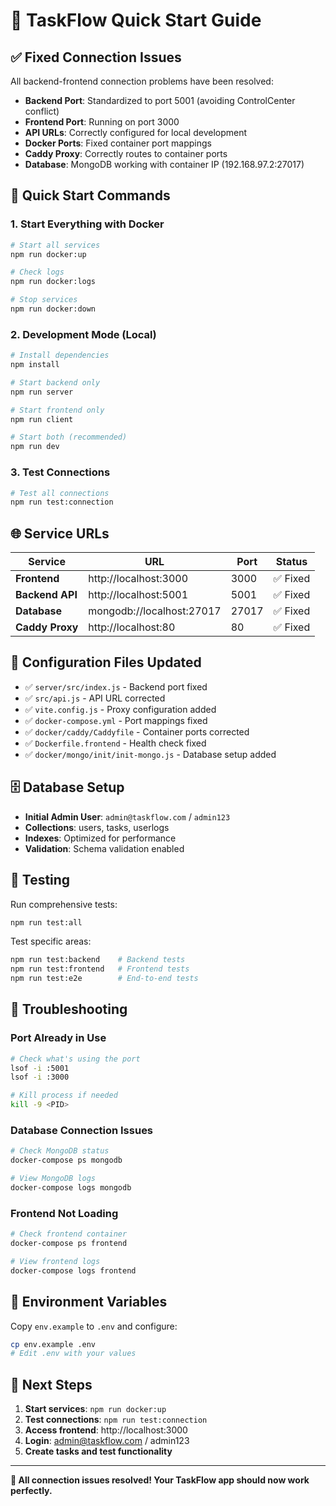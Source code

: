 # 🚀 TaskFlow Quick Start Guide

## ✅ **Fixed Connection Issues**

All backend-frontend connection problems have been resolved:

- **Backend Port**: Standardized to port 5001 (avoiding ControlCenter conflict)
- **Frontend Port**: Running on port 3000  
- **API URLs**: Correctly configured for local development
- **Docker Ports**: Fixed container port mappings
- **Caddy Proxy**: Correctly routes to container ports
- **Database**: MongoDB working with container IP (192.168.97.2:27017)

## 🚀 **Quick Start Commands**

### **1. Start Everything with Docker**
```bash
# Start all services
npm run docker:up

# Check logs
npm run docker:logs

# Stop services
npm run docker:down
```

### **2. Development Mode (Local)**
```bash
# Install dependencies
npm install

# Start backend only
npm run server

# Start frontend only  
npm run client

# Start both (recommended)
npm run dev
```

### **3. Test Connections**
```bash
# Test all connections
npm run test:connection
```

## 🌐 **Service URLs**

| Service | URL | Port | Status |
|---------|-----|------|--------|
| **Frontend** | http://localhost:3000 | 3000 | ✅ Fixed |
| **Backend API** | http://localhost:5001 | 5001 | ✅ Fixed |
| **Database** | mongodb://localhost:27017 | 27017 | ✅ Fixed |
| **Caddy Proxy** | http://localhost:80 | 80 | ✅ Fixed |

## 🔧 **Configuration Files Updated**

- ✅ `server/src/index.js` - Backend port fixed
- ✅ `src/api.js` - API URL corrected  
- ✅ `vite.config.js` - Proxy configuration added
- ✅ `docker-compose.yml` - Port mappings fixed
- ✅ `docker/caddy/Caddyfile` - Container ports corrected
- ✅ `Dockerfile.frontend` - Health check fixed
- ✅ `docker/mongo/init/init-mongo.js` - Database setup added

## 🗄️ **Database Setup**

- **Initial Admin User**: `admin@taskflow.com` / `admin123`
- **Collections**: users, tasks, userlogs
- **Indexes**: Optimized for performance
- **Validation**: Schema validation enabled

## 🧪 **Testing**

Run comprehensive tests:
```bash
npm run test:all
```

Test specific areas:
```bash
npm run test:backend    # Backend tests
npm run test:frontend   # Frontend tests
npm run test:e2e        # End-to-end tests
```

## 🐛 **Troubleshooting**

### **Port Already in Use**
```bash
# Check what's using the port
lsof -i :5001
lsof -i :3000

# Kill process if needed
kill -9 <PID>
```

### **Database Connection Issues**
```bash
# Check MongoDB status
docker-compose ps mongodb

# View MongoDB logs
docker-compose logs mongodb
```

### **Frontend Not Loading**
```bash
# Check frontend container
docker-compose ps frontend

# View frontend logs
docker-compose logs frontend
```

## 📝 **Environment Variables**

Copy `env.example` to `.env` and configure:
```bash
cp env.example .env
# Edit .env with your values
```

## 🎯 **Next Steps**

1. **Start services**: `npm run docker:up`
2. **Test connections**: `npm run test:connection`
3. **Access frontend**: http://localhost:3000
4. **Login**: admin@taskflow.com / admin123
5. **Create tasks and test functionality**

---

**🎉 All connection issues resolved! Your TaskFlow app should now work perfectly.**
